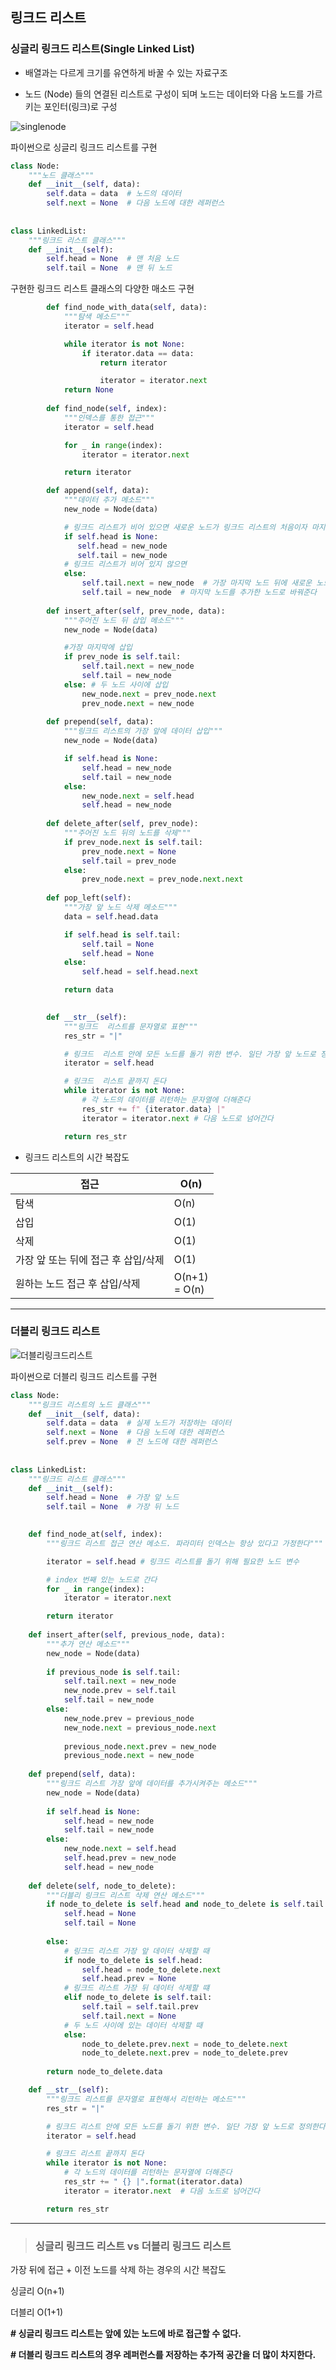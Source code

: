 ## 링크드 리스트

### 싱글리 링크드 리스트(Single Linked List)

* 배열과는 다르게 크기를 유연하게 바꿀 수 있는 자료구조

* 노드 (Node) 들의 연결된 리스트로 구성이 되며 노드는 데이터와 다음 노드를 가르키는 포인터(링크)로 구성

![singlenode](https://t1.daumcdn.net/cfile/tistory/225E1A455891519012)

파이썬으로 싱글리 링크드 리스트를 구현

```python
class Node:
    """노드 클래스"""
    def __init__(self, data):
        self.data = data  # 노드의 데이터
        self.next = None  # 다음 노드에 대한 레퍼런스
        
        
class LinkedList:
    """링크드 리스트 클래스"""
    def __init__(self):
        self.head = None  # 맨 처음 노드
        self.tail = None  # 맨 뒤 노드
```

구현한 링크드 리스트 클래스의 다양한 매소드 구현

```python
		def find_node_with_data(self, data):
            """탐색 메소드"""
            iterator = self.head

            while iterator is not None:
                if iterator.data == data:
                    return iterator

                    iterator = iterator.next
            return None
            
        def find_node(self, index):
            """인덱스를 통한 접근"""
            iterator = self.head

            for _ in range(index):
                iterator = iterator.next

            return iterator

        def append(self, data):
            """데이터 추가 메소드"""
            new_node = Node(data)

            # 링크드 리스트가 비어 있으면 새로운 노드가 링크드 리스트의 처음이자 마지막 노드
            if self.head is None:
               self.head = new_node
               self.tail = new_node
            # 링크드 리스트가 비어 있지 않으면
            else:
                self.tail.next = new_node  # 가장 마지막 노드 뒤에 새로운 노드를 추가하고
                self.tail = new_node  # 마지막 노드를 추가한 노드로 바꿔준다
                
        def insert_after(self, prev_node, data):
            """주어진 노드 뒤 삽입 메소드"""
            new_node = Node(data)

            #가장 마지막에 삽입
            if prev_node is self.tail:
                self.tail.next = new_node
                self.tail = new_node
            else: # 두 노드 사이에 삽입
                new_node.next = prev_node.next
                prev_node.next = new_node
        
        def prepend(self, data):
        	"""링크드 리스트의 가장 앞에 데이터 삽입"""
            new_node = Node(data)

            if self.head is None:
                self.head = new_node
                self.tail = new_node
            else:
                new_node.next = self.head
                self.head = new_node
        
        def delete_after(self, prev_node):
            """주어진 노드 뒤의 노드를 삭제"""
            if prev_node.next is self.tail:
                prev_node.next = None
                self.tail = prev_node
            else:
                prev_node.next = prev_node.next.next
        
        def pop_left(self):
        	"""가장 앞 노드 삭제 메소드"""
            data = self.head.data

            if self.head is self.tail:
                self.tail = None
                self.head = None
            else:
                self.head = self.head.next

            return data
        

        def __str__(self):
            """링크드  리스트를 문자열로 표현"""
            res_str = "|"

            # 링크드  리스트 안에 모든 노드를 돌기 위한 변수. 일단 가장 앞 노드로 정의한다.
            iterator = self.head

            # 링크드  리스트 끝까지 돈다
            while iterator is not None:
                # 각 노드의 데이터를 리턴하는 문자열에 더해준다
                res_str += f" {iterator.data} |"
                iterator = iterator.next # 다음 노드로 넘어간다

            return res_str
```

* 링크드 리스트의 시간 복잡도

| 접근                                | O(n)                |
| ----------------------------------- | ------------------- |
| 탐색                                | O(n)                |
| 삽입                                | O(1)                |
| 삭제                                | O(1)                |
| 가장 앞 또는 뒤에 접근 후 삽입/삭제 | O(1)                |
| 원하는 노드 접근 후 삽입/삭제       | O(n+1)<br /> = O(n) |

---

### 더블리 링크드 리스트

![더블리링크드리스트](https://t1.daumcdn.net/cfile/tistory/26139E3F589594521C)

파이썬으로 더블리 링크드 리스트를 구현



```python
class Node:
    """링크드 리스트의 노드 클래스"""
    def __init__(self, data):
        self.data = data  # 실제 노드가 저장하는 데이터
        self.next = None  # 다음 노드에 대한 레퍼런스
        self.prev = None  # 전 노드에 대한 레퍼런스
        
        
class LinkedList:
    """링크드 리스트 클래스"""
    def __init__(self):
        self.head = None  # 가장 앞 노드
        self.tail = None  # 가장 뒤 노드

        
    def find_node_at(self, index):
        """링크드 리스트 접근 연산 메소드. 파라미터 인덱스는 항상 있다고 가정한다"""

        iterator = self.head # 링크드 리스트를 돌기 위해 필요한 노드 변수

        # index 번째 있는 노드로 간다
        for _ in range(index):
            iterator = iterator.next

        return iterator
    
    def insert_after(self, previous_node, data):
        """추가 연산 메소드"""
        new_node = Node(data)
        
        if previous_node is self.tail:
            self.tail.next = new_node
            new_node.prev = self.tail
            self.tail = new_node
        else:
            new_node.prev = previous_node
            new_node.next = previous_node.next
            
            previous_node.next.prev = new_node
            previous_node.next = new_node
    
    def prepend(self, data):
        """링크드 리스트 가장 앞에 데이터를 추가시켜주는 메소드"""
        new_node = Node(data)
        
        if self.head is None:
            self.head = new_node
            self.tail = new_node
        else:
            new_node.next = self.head
            self.head.prev = new_node
            self.head = new_node
            
    def delete(self, node_to_delete):
        """더블리 링크드 리스트 삭제 연산 메소드"""
        if node_to_delete is self.head and node_to_delete is self.tail:
            self.head = None
            self.tail = None
            
        else:
            # 링크드 리스트 가장 앞 데이터 삭제할 때
            if node_to_delete is self.head:
                self.head = node_to_delete.next
                self.head.prev = None
            # 링크드 리스트 가장 뒤 데이터 삭제할 떄
            elif node_to_delete is self.tail:
                self.tail = self.tail.prev
                self.tail.next = None
            # 두 노드 사이에 있는 데이터 삭제할 때
            else:
                node_to_delete.prev.next = node_to_delete.next
                node_to_delete.next.prev = node_to_delete.prev
                
        return node_to_delete.data

    def __str__(self):
        """링크드 리스트를 문자열로 표현해서 리턴하는 메소드"""
        res_str = "|"

        # 링크드 리스트 안에 모든 노드를 돌기 위한 변수. 일단 가장 앞 노드로 정의한다.
        iterator = self.head

        # 링크드 리스트 끝까지 돈다
        while iterator is not None:
            # 각 노드의 데이터를 리턴하는 문자열에 더해준다
            res_str += " {} |".format(iterator.data)
            iterator = iterator.next  # 다음 노드로 넘어간다

        return res_str
```

---

> ### __싱글리 링크드 리스트 vs 더블리 링크드 리스트__

가장 뒤에 접근 + 이전 노드를 삭제 하는 경우의 시간 복잡도

싱글리 O(n+1)

더블리 O(1+1)

 

__\# 싱글리 링크드 리스트는 앞에 있는 노드에 바로 접근할 수 없다.__

__\# 더블리 링크드 리스트의 경우 레퍼런스를 저장하는 추가적 공간을 더 많이 차지한다.__